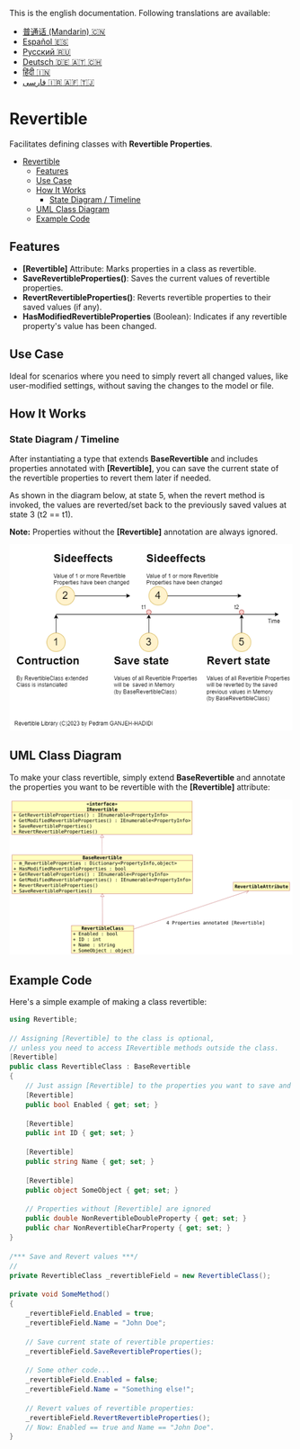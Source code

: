 This is the english documentation. Following translations are available:
- [普通话 (Mandarin) :cn:](Documentation/Mandarin.md)
- [Español :es:](Documentation/Spanish.md)
- [Pусский :ru:](Documentation/Russian.md)
- [Deutsch :de: :austria: :switzerland:](Documentation/German.md)
- [हिंदी :india:](Documentation/Spanish.md)
- [فارسی :iran: :afghanistan: :tajikistan:](Documentation/Farsi.md)

# Revertible
Facilitates defining classes with **Revertible Properties**. 

- [Revertible](#revertible)
  - [Features](#features)
  - [Use Case](#use-case)
  - [How It Works](#how-it-works)
    - [State Diagram / Timeline](#state-diagram--timeline)
  - [UML Class Diagram](#uml-class-diagram)
  - [Example Code](#example-code)

## Features
- **[Revertible]** Attribute: Marks properties in a class as revertible.
- **SaveRevertibleProperties()**: Saves the current values of revertible properties.
- **RevertRevertibleProperties()**: Reverts revertible properties to their saved values (if any).
- **HasModifiedRevertibleProperties** (Boolean): Indicates if any revertible property's value has been changed.

## Use Case
Ideal for scenarios where you need to simply revert all changed values, like user-modified settings, without saving the changes to the model or file.

## How It Works
### State Diagram / Timeline
After instantiating a type that extends **BaseRevertible** and includes properties annotated with **[Revertible]**, you can save the current state of the revertible properties to revert them later if needed.

As shown in the diagram below, at state 5, when the revert method is invoked, the values are reverted/set back to the previously saved values at state 3 (t2 == t1).

**Note:** Properties without the **[Revertible]** annotation are always ignored.

![State Diagram](Documentation/Timeline.drawio.png)

## UML Class Diagram
To make your class revertible, simply extend **BaseRevertible** and annotate the properties you want to be revertible with the **[Revertible]** attribute:

![UML Class Diagram](Documentation/Klassendiagramm.png)

## Example Code
Here's a simple example of making a class revertible:
```cs
using Revertible;

// Assigning [Revertible] to the class is optional,
// unless you need to access IRevertible methods outside the class.
[Revertible]
public class RevertibleClass : BaseRevertible
{
    // Just assign [Revertible] to the properties you want to save and revert.
    [Revertible]
    public bool Enabled { get; set; }

    [Revertible]
    public int ID { get; set; }

    [Revertible]
    public string Name { get; set; }

    [Revertible]
    public object SomeObject { get; set; }

    // Properties without [Revertible] are ignored
    public double NonRevertibleDoubleProperty { get; set; }
    public char NonRevertibleCharProperty { get; set; }
}

/*** Save and Revert values ***/
// 
private RevertibleClass _revertibleField = new RevertibleClass();

private void SomeMethod()
{
    _revertibleField.Enabled = true;
    _revertibleField.Name = "John Doe";

    // Save current state of revertible properties:
    _revertibleField.SaveRevertibleProperties();

    // Some other code...
    _revertibleField.Enabled = false;
    _revertibleField.Name = "Something else!";

    // Revert values of revertible properties:
    _revertibleField.RevertRevertibleProperties();
    // Now: Enabled == true and Name == "John Doe".
}
```

